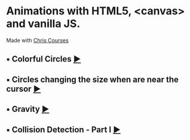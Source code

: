 # Animations with HTML5, &lt;canvas> and vanilla JS. 
 Made with [Chris Courses](https://www.chriscourses.com/)
## :black_small_square: Colorful Circles [:arrow_forward:](https://martaniemiec.github.io/Animations-with-canvas-and-vanilla-JS/ColorfulCircles/index.html)
## :black_small_square: Circles changing the size when are near the cursor [:arrow_forward:](https://martaniemiec.github.io/Animations-with-canvas-and-vanilla-JS/CirclesOnMousemove//index.html)
## :black_small_square: Gravity [:arrow_forward:](https://martaniemiec.github.io/Animations-with-canvas-and-vanilla-JS/Gravity/dist/index.html)
## :black_small_square: Collision Detection - Part I [:arrow_forward:](https://martaniemiec.github.io/Animations-with-canvas-and-vanilla-JS/Collision_Detection-Part_I/dist/index.html)
